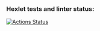 ### Hexlet tests and linter status:
[![Actions Status](https://github.com/Nick1tos/python-project-50/workflows/hexlet-check/badge.svg)](https://github.com/Nick1tos/python-project-50/actions)